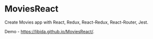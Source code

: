 # MoviesReact
Create Movies app with React, Redux, React-Redux, React-Router, Jest.

Demo - https://libida.github.io/MoviesReact/.
